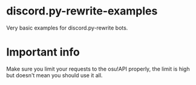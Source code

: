 # discord.py-rewrite-examples

Very basic examples for discord.py-rewrite bots.

# Important info

Make sure you limit your requests to the osu!API properly, the limit is high but doesn't mean you should use it all.
